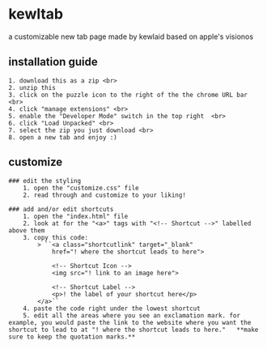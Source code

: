# kewltab
a customizable new tab page made by kewlaid based on apple's visionos

## installation guide
    1. download this as a zip <br>
    2. unzip this
    3. click on the puzzle icon to the right of the the chrome URL bar <br>
    4. click "manage extensions" <br>
    5. enable the "Developer Mode" switch in the top right  <br>
    6. click "Load Unpacked" <br>
    7. select the zip you just download <br>
    8. open a new tab and enjoy :)

## customize
    ### edit the styling
        1. open the "customize.css" file
        2. read through and customize to your liking!

    ### add and/or edit shortcuts
        1. open the "index.html" file
        2. look at for the "<a>" tags with "<!-- Shortcut -->" labelled above them
        3. copy this code:
            > ``<a class="shortcutlink" target="_blank" 
                href="! where the shortcut leads to here">

                <!-- Shortcut Icon -->
                <img src="! link to an image here">

                <!-- Shortcut Label -->
                <p>! the label of your shortcut here</p>
            </a>``
        4. paste the code right under the lowest shortcut
        5. edit all the areas where you see an exclamation mark. for example, you would paste the link to the website where you want the shortcut to lead to at "! where the shortcut leads to here."   **make sure to keep the quotation marks.**